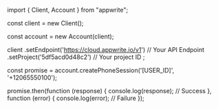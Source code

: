 import { Client, Account } from "appwrite";

const client = new Client();

const account = new Account(client);

client
    .setEndpoint('https://cloud.appwrite.io/v1') // Your API Endpoint
    .setProject('5df5acd0d48c2') // Your project ID
;

const promise = account.createPhoneSession('[USER_ID]', '+12065550100');

promise.then(function (response) {
    console.log(response); // Success
}, function (error) {
    console.log(error); // Failure
});
